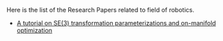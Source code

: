 Here is the list of the Research Papers related to field of robotics.

* [A tutorial on SE(3) transformation parameterizations and
on-manifold optimization](https://pixhawk.org/_media/dev/know-how/jlblanco2010geometry3d_techrep.pdf) 
